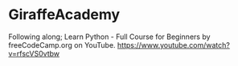 # GiraffeAcademy

Following along; Learn Python - Full Course for Beginners by freeCodeCamp.org on YouTube.
https://www.youtube.com/watch?v=rfscVS0vtbw
